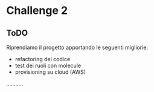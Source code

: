 # Challenge 2

## ToDO

Riprendiamo il progetto [<Challenge>](https://github.com/ghibbo/Challenge) apportando le seguenti migliorie:
- refactoring del codice
- test dei ruoli con molecule 
- provisioning su cloud (AWS)

...........

